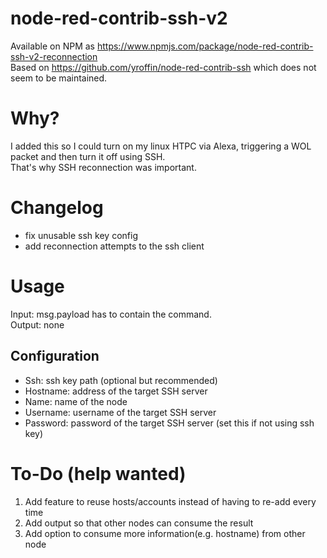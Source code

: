 # node-red-contrib-ssh-v2
Available on NPM as https://www.npmjs.com/package/node-red-contrib-ssh-v2-reconnection <br>
Based on https://github.com/yroffin/node-red-contrib-ssh which does not seem to be maintained.

# Why?
I added this so I could turn on my linux HTPC via Alexa, triggering a WOL packet and then turn it off using SSH.<br>
That's why SSH reconnection was important.

# Changelog
- fix unusable ssh key config
- add reconnection attempts to the ssh client

# Usage
Input: msg.payload has to contain the command. <br>
Output: none

## Configuration
- Ssh: ssh key path (optional but recommended)
- Hostname: address of the target SSH server
- Name: name of the node
- Username: username of the target SSH server
- Password: password of the target SSH server (set this if not using ssh key)

# To-Do (help wanted)
1. Add feature to reuse hosts/accounts instead of having to re-add every time
1. Add output so that other nodes can consume the result
1. Add option to consume more information(e.g. hostname) from other node

